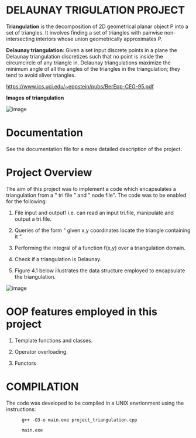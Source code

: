 

# DELAUNAY TRIGULATION PROJECT 

**Triangulation** is the decomposition of 2D geometrical planar object P into a set of triangles. It involves finding a set of triangles with pairwise non-intersecting interiors whose union geometrically approximates P.

**Delaunay triangulation**: Given a set input discrete points in a plane the Delaunay triangulation discretizes such that no point  is inside the circumcircle of any triangle in. Delaunay triangulations maximize the minimum angle of all the angles of the triangles in the triangulation; they tend to avoid sliver triangles.

https://www.ics.uci.edu/~eppstein/pubs/BerEpp-CEG-95.pdf

**Images of triangulation**

![image](https://user-images.githubusercontent.com/60849864/82563624-4cc6e600-9b6f-11ea-8601-298b7188bbf3.png)

# Documentation

See the documentation file for a more detailed description of the project.

# Project Overview

The aim of this project was to implement a code which encapsulates a triangulation from a " tri file " and " node file".
The code was to be enabled for the following:
 
 1. File input and output1 i.e. can read an input tri.file, manipulate and output a tri.file.

 2. Queries of the form “ given x,y coordinates locate the triangle containing it “.
 
 3.	Performing the integral of a function  f(x,y) over a triangulation domain.
 
 4.	Check if a triangulation is Delaunay. 
 
 5.	Figure 4.1 below illustrates the data structure employed to encapsulate the triangulation. 
 
 ![image](https://user-images.githubusercontent.com/60849864/82563539-2c972700-9b6f-11ea-83b7-c0e5cb84e0c2.png)
 
 
 # OOP features employed in this project
 
 1. Template functions and classes.
 
 2. Operator overloading.
 
 3. Functors
 

 # COMPILATION
 
 The code was developed to be compiled in a UNIX envrionment using the instructions:
 
          g++ -O3-o main.exe project_triangulation.cpp

          main.exe
 
